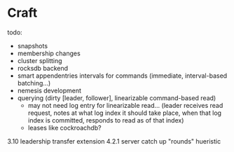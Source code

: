 # Craft

todo:
- snapshots
- membership changes
- cluster splitting
- rocksdb backend
- smart appendentries intervals for commands (immediate, interval-based batching...)
- nemesis development
- querying (dirty [leader, follower], linearizable command-based read)
  - may not need log entry for linearizable read... (leader receives read request, notes at what log index it should take place, when that log index is committed, responds to read as of that index)
  - leases like cockroachdb?

3.10 leadership transfer extension
4.2.1 server catch up "rounds" hueristic
